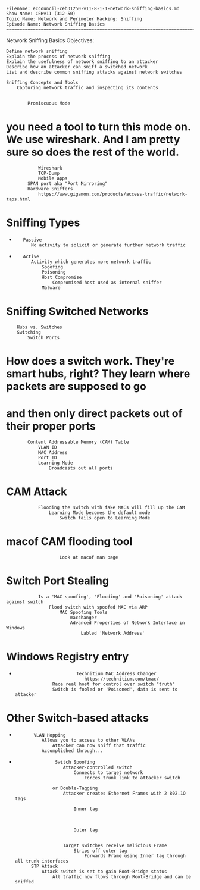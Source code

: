     Filename: eccouncil-ceh31250-v11-8-1-1-network-sniffing-basics.md
    Show Name: CEHv11 (312-50)
    Topic Name: Network and Perimeter Hacking: Sniffing
    Episode Name: Network Sniffing Basics ================================================================================

Network Sniffing Basics
Objectives:

    Define network sniffing
    Explain the process of network sniffing
    Explain the usefulness of network sniffing to an attacker
    Describe how an attacker can sniff a switched network
    List and describe common sniffing attacks against network switches

    Sniffing Concepts and Tools
        Capturing network traffic and inspecting its contents


            Promiscuous Mode
# you need a tool to turn this mode on. We use wireshark. And I am pretty sure so does the rest of the world.

                Wireshark
                TCP-Dump
                Mobile apps
            SPAN port aka "Port Mirroring"
            Hardware Sniffers
                https://www.gigamon.com/products/access-traffic/network-taps.html

#    Sniffing Types
-        Passive
            No activity to solicit or generate further network traffic
-        Active
            Activity which generates more network traffic
                Spoofing
                Poisoning
                Host Compromise
                    Compromised host used as internal sniffer
                Malware


#    Sniffing Switched Networks
        Hubs vs. Switches
        Switching
            Switch Ports

# How does a switch work. They're smart hubs, right? They learn where packets are supposed to go 
# and then only direct packets out of their proper ports


            Content Addressable Memory (CAM) Table
                VLAN ID
                MAC Address
                Port ID
                Learning Mode
                    Broadcasts out all ports


#            CAM Attack
                Flooding the switch with fake MACs will fill up the CAM
                    Learning Mode becomes the default mode
                        Switch fails open to Learning Mode

#                    macof CAM flooding tool
                        Look at macof man page

#            Switch Port Stealing
                Is a 'MAC spoofing', 'Flooding' and 'Poisoning' attack against switch
                    Flood switch with spoofed MAC via ARP
                        MAC Spoofing Tools
                            macchanger
                            Advanced Properties of Network Interface in Windows
                                Labled 'Network Address'
#                            Windows Registry entry
-                            Technitium MAC Address Changer
                                https://technitium.com/tmac/
                    Race real host for control over switch "truth"
                    Switch is fooled or 'Poisoned', data is sent to attacker




#        Other Switch-based attacks
-            VLAN Hopping
                Allows you to access to other VLANs
                    Attacker can now sniff that traffic
                Accomplished through...


-                    Switch Spoofing
                        Attacker-controlled switch
                            Connects to target network
                                Forces trunk link to attacker switch

                    or Double-Tagging
                        Attacker creates Ethernet Frames with 2 802.1Q tags

                            Inner tag



                            Outer tag


                        Target switches receive malicious Frame
                            Strips off outer tag
                                Forwards Frame using Inner tag through all trunk interfaces
            STP Attack
                Attack switch is set to gain Root-Bridge status
                    All traffic now flows through Root-Bridge and can be sniffed
